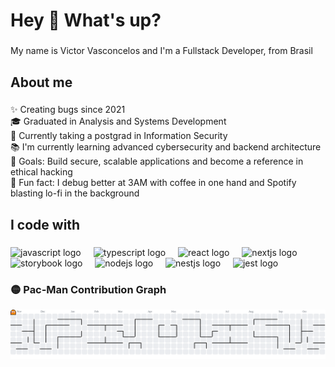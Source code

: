 <h1 align="left">Hey 👋 What's up?</h1>

###

<p align="left">My name is Victor Vasconcelos and I'm a Fullstack Developer, from Brasil</p>

###

<h2 align="left">About me</h2>

###

<p align="left">
✨ Creating bugs since 2021<br>
🎓 Graduated in Analysis and Systems Development<br>
🔐 Currently taking a postgrad in Information Security<br>
📚 I'm currently learning advanced cybersecurity and backend architecture<br>
🎯 Goals: Build secure, scalable applications and become a reference in ethical hacking<br>
🎲 Fun fact: I debug better at 3AM with coffee in one hand and Spotify blasting lo-fi in the background
</p>

###

<h2 align="left">I code with</h2>

###

<div align="left">
  <img src="https://cdn.jsdelivr.net/gh/devicons/devicon/icons/javascript/javascript-original.svg" height="40" alt="javascript logo" />
  <img width="12" />
  <img src="https://cdn.jsdelivr.net/gh/devicons/devicon/icons/typescript/typescript-original.svg" height="40" alt="typescript logo" />
  <img width="12" />
  <img src="https://cdn.jsdelivr.net/gh/devicons/devicon/icons/react/react-original.svg" height="40" alt="react logo" />
  <img width="12" />
  <img src="https://cdn.jsdelivr.net/gh/devicons/devicon/icons/nextjs/nextjs-original.svg" height="40" alt="nextjs logo" />
  <img width="12" />
  <img src="https://cdn.jsdelivr.net/gh/devicons/devicon/icons/storybook/storybook-original.svg" height="40" alt="storybook logo" />
  <img width="12" />
  <img src="https://cdn.jsdelivr.net/gh/devicons/devicon/icons/nodejs/nodejs-original.svg" height="40" alt="nodejs logo" />
  <img width="12" />
  <img src="https://cdn.jsdelivr.net/gh/devicons/devicon/icons/nestjs/nestjs-plain.svg" height="40" alt="nestjs logo" />
  <img width="12" />
  <img src="https://cdn.jsdelivr.net/gh/devicons/devicon/icons/jest/jest-plain.svg" height="40" alt="jest logo" />
</div>

###

### 🟡 Pac‑Man Contribution Graph

<picture>
  <source media="(prefers-color-scheme: dark)" srcset="https://raw.githubusercontent.com/VicorVasconcelos/VicorVasconcelos/output/pacman-contribution-graph-dark.svg">
  <source media="(prefers-color-scheme: light)" srcset="https://raw.githubusercontent.com/VicorVasconcelos/VicorVasconcelos/output/pacman-contribution-graph.svg">
  <img alt="Pac‑Man graph" src="https://raw.githubusercontent.com/VicorVasconcelos/VicorVasconcelos/output/pacman-contribution-graph.svg">
</picture>
